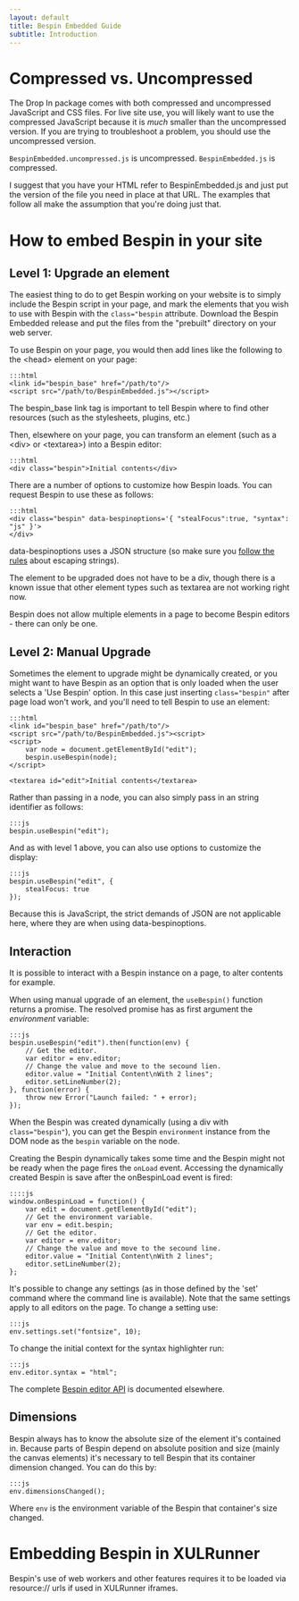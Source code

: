 ```yaml
---
layout: default
title: Bespin Embedded Guide
subtitle: Introduction
---
```


Compressed vs. Uncompressed
===========================

The Drop In package comes with both compressed and uncompressed JavaScript
and CSS files. For live site use, you will likely want to use the compressed
JavaScript because it is *much* smaller than the uncompressed version.
If you are trying to troubleshoot a problem, you should use the uncompressed
version.

`BespinEmbedded.uncompressed.js` is uncompressed. `BespinEmbedded.js` 
is compressed.

I suggest that you have your HTML refer to BespinEmbedded.js and just put
the version of the file you need in place at that URL. The examples that
follow all make the assumption that you're doing just that.

How to embed Bespin in your site
================================

Level 1: Upgrade an element
---------------------------

The easiest thing to do to get Bespin working on your website is to simply
include the Bespin script in your page, and mark the elements that you wish to
use with Bespin with the `class="bespin` attribute. Download the
Bespin Embedded release and put the files from the "prebuilt"
directory on your web server.

To use Bespin on your page, you would then add lines like the following to
the &lt;head&gt; element on your page:

    :::html
    <link id="bespin_base" href="/path/to"/>
    <script src="/path/to/BespinEmbedded.js"></script>

The bespin\_base link tag is important to tell Bespin where to find
other resources (such as the stylesheets, plugins, etc.)

Then, elsewhere on your page, you can transform an element (such as a
&lt;div&gt; or &lt;textarea&gt;) into a Bespin editor:

    :::html
    <div class="bespin">Initial contents</div>

There are a number of options to customize how Bespin loads. You can request
Bespin to use these as follows:

    :::html
    <div class="bespin" data-bespinoptions='{ "stealFocus":true, "syntax": "js" }'>
    </div>

data-bespinoptions uses a JSON structure (so make sure you [follow the rules][1]
about escaping strings).

The element to be upgraded does not have to be a div, though there is a known
issue that other element types such as textarea are not working right now.

Bespin does not allow multiple elements in a page to become Bespin editors -
there can only be one.

[1]: http://json.org/ "The JSON Spec"


Level 2: Manual Upgrade
-----------------------

Sometimes the element to upgrade might be dynamically created, or you might want
to have Bespin as an option that is only loaded when the user selects a 'Use
Bespin' option. In this case just inserting `class="bespin"` after page load
won't work, and you'll need to tell Bespin to use an element:

    :::html
    <link id="bespin_base" href="/path/to"/>
    <script src="/path/to/BespinEmbedded.js"><script>
    <script>
        var node = document.getElementById("edit");
        bespin.useBespin(node);
    </script>

    <textarea id="edit">Initial contents</textarea>

Rather than passing in a node, you can also simply pass in an string identifier
as follows:

    :::js
    bespin.useBespin("edit");

And as with level 1 above, you can also use options to customize the display:

    :::js
    bespin.useBespin("edit", {
        stealFocus: true
    });

Because this is JavaScript, the strict demands of JSON are not applicable here,
where they are when using data-bespinoptions.


Interaction
-----------

It is possible to interact with a Bespin instance on a page, to alter contents
for example.

When using manual upgrade of an element, the `useBespin()` function returns a
promise. The resolved promise has as first argument the _environment_ variable:

    :::js
    bespin.useBespin("edit").then(function(env) {
        // Get the editor.
        var editor = env.editor;
        // Change the value and move to the secound lien.
        editor.value = "Initial Content\nWith 2 lines";
        editor.setLineNumber(2);
    }, function(error) {
        throw new Error("Launch failed: " + error);
    });

When the Bespin was created dynamically (using a div with `class="bespin"`), you
can get the Bespin `environment` instance from the DOM node as the `bespin` 
variable on the node.

Creating the Bespin dynamically takes some time and the Bespin might not be ready
when the page fires the `onLoad` event. Accessing the dynamically created Bespin
is save after the onBespinLoad event is fired:

    ::::js
    window.onBespinLoad = function() {
        var edit = document.getElementById("edit");
        // Get the environment variable.
        var env = edit.bespin;
        // Get the editor.
        var editor = env.editor;
        // Change the value and move to the secound line.
        editor.value = "Initial Content\nWith 2 lines";
        editor.setLineNumber(2);
    };

It's possible to change any settings (as in those defined by the 'set' command
where the command line is available). Note that the same settings apply to
all editors on the page. To change a setting use:

    :::js
    env.settings.set("fontsize", 10);

To change the initial context for the syntax highlighter run:

    :::js
    env.editor.syntax = "html";

The complete [Bespin editor API][3] is documented elsewhere.

[3]: ../pluginguide/editorapi.html "Editor API"

Dimensions
----------

Bespin always has to know the absolute size of the element it's contained in.
Because parts of Bespin depend on absolute position and size (mainly the canvas
elements) it's necessary to tell Bespin that its container dimension changed.
You can do this by:

    :::js
    env.dimensionsChanged();

Where `env` is the environment variable of the Bespin that container's size changed.

Embedding Bespin in XULRunner
=============================

Bespin's use of web workers and other features requires it to be loaded via
resource:// urls if used in XULRunner iframes.

